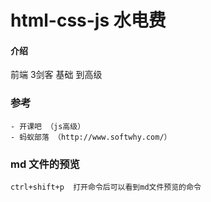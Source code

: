 # html-css-js   水电费

#### 介绍
前端 3剑客 基础 到高级

### 参考

    - 开课吧 （js高级）
    - 蚂蚁部落 （http://www.softwhy.com/）

### md 文件的预览

    ctrl+shift+p  打开命令后可以看到md文件预览的命令
